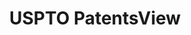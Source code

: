 ---
bigquery: https://console.cloud.google.com/bigquery?p=patents-public-data&d=patentsview&page=dataset
citation: Attribution should be given to PatentsView for use, distribution, or derivative
  works.
code: https://github.com/CSSIP-AIR/PatentsView-Code-Snippets/
contributors: USPTO
cost: None
description: 'PatentsView includes US patent data including raw data (summaries, applications,
  pregrant applications), disambugations of inventors and assignees, and inventor
  gender estimates.  Also foreign priority data, # of figures and sheets, and government
  interest statements.'
documentation: https://patentsview.org/query/builder-faqs
last_edit: 04/05/2022, 19:38:38
location: https://patentsview.org/
maintained_by: USPTO
record_creation_timestamp: 12/2/2020 17:20:46
schema_fields:
- disamb_inventor_id_20170307
- classification_level
- fname
- disamb_inventor_id_20181127
- num_claims
- latitude
- deceased
- male_flag
- field_id
- longitude
- rel_id
- subclass_id
- disamb_assignee_id_20200630
- section_id
- male
- status
- term_disclaimer
- state_fips
- gi_statement
- length
- role
- number
- sector_title
- disamb_inventor_id_20180528
- kind
- county
- country_transformed
- city
- group
- disamb_assignee_id_20190820
- field_title
- mainclass_id
- filename
- _102_date
- dependent
- disamb_inventor_id_20190820
- disamb_assignee_id_20181127
- category_id
- classification_status
- exemplary
- country
- num_figures
- disamb_assignee_id_20200331
- assignee_id
- subsection_id
- latlong
- relkind
- classification_data_source
- lawyer_id
- organization
- disamb_inventor_id_20171003
- num
- uuid
- type
- symbol_position
- rawlocation_id
- disamb_inventor_id_20201229
- inventor_id
- disamb_inventor_id_20200331
- patent_id
- subcategory_id
- group_id
- location_id
- _371_date
- section
- subgroup
- disamb_inventor_id_20170808
- doc_type
- sequence
- disamb_assignee_id_20190312
- f371_date
- publication_number
- level_one
- variety
- text
- disclaimer_date
- date
- reldocno
- lname
- ipc_version_indicator
- subgroup_id
- contract_award_number
- level_two
- classification_value
- subclass
- state
- disamb_inventor_id_20200929
- disamb_inventor_id_20190312
- term_grant
- name
- disamb_assignee_id_20191231
- latin_name
- organization_id
- disamb_inventor_id_20191008
- abstract
- id
- title
- ipc_class
- f102_date
- series_code
- category
- rawinventor_id
- term_extension
- designation
- disamb_inventor_id_20200630
- lapse_of_patent
- name_first
- main_group
- disamb_inventor_id_20191231
- doctype
- applicant_type
- rawassignee_id
- county_fips
- attribution_status
- disamb_assignee_id_20191008
- action_date
- level_three
- num_sheets
- name_last
- disamb_assignee_id_20200929
- rule_47
- citation_id
- withdrawn
- disamb_inventor_id_20171226
- application_id
shortname: patentsview
tags:
- disambiguation
- United States
- gender
terms_of_use: Creative Commons Attribution 4.0 International License.
timeframe: 1963-1999
title: USPTO PatentsView
uuid: cf1780b1-e265-4e49-8d1d-83b9cfe0fd9a
---